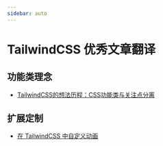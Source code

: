 ```yaml
---
sidebar: auto
---
```


# TailwindCSS 优秀文章翻译

## 功能类理念

- [TailwindCSS的想法历程：CSS功能类与关注点分离](./CSS功能类与关注点分离.md)

## 扩展定制

- [在 TailwindCSS 中自定义动画](./custom-animations-in-tailwindcss.md)